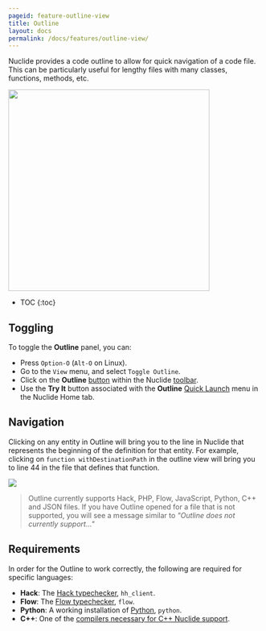 ```yaml
---
pageid: feature-outline-view
title: Outline
layout: docs
permalink: /docs/features/outline-view/
---
```


Nuclide provides a code outline to allow for quick navigation of a code file. This can be
particularly useful for lengthy files with many classes, functions, methods, etc.

<img src="/static/images/docs/feature-outline-view.png" align="middle" style="width:400px" />

* TOC
{:toc}

## Toggling

To toggle the **Outline** panel, you can:

- Press `Option-O` (`Alt-O` on Linux).
- Go to the `View` menu, and select `Toggle Outline`.
- Click on the **Outline** [button](/docs/features/toolbar/#buttons) within the Nuclide [toolbar](http://nuclide.io/docs/features/toolbar/).
- Use the **Try It** button associated with the **Outline** [Quick Launch](/docs/quick-start/getting-started/#quick-launch-menu) menu in the Nuclide Home tab.

## Navigation

Clicking on any entity in Outline will bring you to the line in Nuclide that represents the
beginning of the definition for that entity. For example, clicking on
`function withDestinationPath` in the outline view will bring you to line 44 in the file that
defines that function.

![](/static/images/docs/feature-outline-view-click.png)

> Outline currently supports Hack, PHP, Flow, JavaScript, Python, C++ and JSON files. If you
> have Outline opened for a file that is not supported, you will see a message similar to
> *"Outline does not currently support..."*

## Requirements

In order for the Outline to work correctly, the following are required for specific languages:

- **Hack**: The [Hack typechecker](/docs/languages/hack/#installing-hack), `hh_client`.
- **Flow**: The [Flow typechecker](/docs/languages/flow/#installing-flow), `flow`.
- **Python**: A working installation of [Python](https://www.python.org/), `python`.
- **C++**: One of the [compilers necessary for C++ Nuclide support](/docs/languages/cpp/#supported-compilers).
